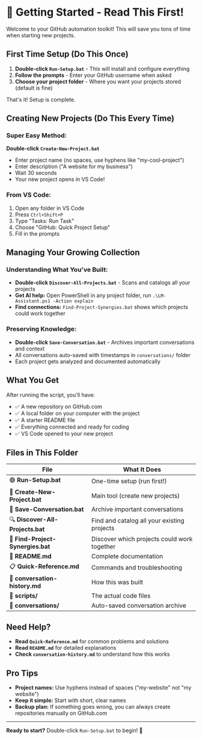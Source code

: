 # 🚀 Getting Started - Read This First!

Welcome to your GitHub automation toolkit! This will save you tons of time when starting new projects.

## First Time Setup (Do This Once)

1. **Double-click `Run-Setup.bat`** - This will install and configure everything
2. **Follow the prompts** - Enter your GitHub username when asked
3. **Choose your project folder** - Where you want your projects stored (default is fine)

That's it! Setup is complete.

## Creating New Projects (Do This Every Time)

### Super Easy Method:
**Double-click `Create-New-Project.bat`**
- Enter project name (no spaces, use hyphens like "my-cool-project")
- Enter description ("A website for my business")  
- Wait 30 seconds
- Your new project opens in VS Code!

### From VS Code:
1. Open any folder in VS Code
2. Press `Ctrl+Shift+P` 
3. Type "Tasks: Run Task"
4. Choose "GitHub: Quick Project Setup"
5. Fill in the prompts

## Managing Your Growing Collection

### Understanding What You've Built:
- **Double-click `Discover-All-Projects.bat`** - Scans and catalogs all your projects
- **Get AI help:** Open PowerShell in any project folder, run `.\LM-Assistant.ps1 -Action explain`
- **Find connections:** `Find-Project-Synergies.bat` shows which projects could work together

### Preserving Knowledge:
- **Double-click `Save-Conversation.bat`** - Archives important conversations and context
- All conversations auto-saved with timestamps in `conversations/` folder
- Each project gets analyzed and documented automatically

## What You Get

After running the script, you'll have:
- ✅ A new repository on GitHub.com
- ✅ A local folder on your computer with the project
- ✅ A starter README file
- ✅ Everything connected and ready for coding
- ✅ VS Code opened to your new project

## Files in This Folder

| File | What It Does |
|------|-------------|
| 🟢 **Run-Setup.bat** | One-time setup (run first!) |
| 🔵 **Create-New-Project.bat** | Main tool (create new projects) |
| 💬 **Save-Conversation.bat** | Archive important conversations |
| 🔍 **Discover-All-Projects.bat** | Find and catalog all your existing projects |
| 🔗 **Find-Project-Synergies.bat** | Discover which projects could work together |
| 📖 **README.md** | Complete documentation |
| 📋 **Quick-Reference.md** | Commands and troubleshooting |
| 💬 **conversation-history.md** | How this was built |
| 📁 **scripts/** | The actual code files |
| 📁 **conversations/** | Auto-saved conversation archive |

## Need Help?

- **Read `Quick-Reference.md`** for common problems and solutions
- **Read `README.md`** for detailed explanations
- **Check `conversation-history.md`** to understand how this works

## Pro Tips

- **Project names:** Use hyphens instead of spaces ("my-website" not "my website")
- **Keep it simple:** Start with short, clear names
- **Backup plan:** If something goes wrong, you can always create repositories manually on GitHub.com

---

**Ready to start?** Double-click `Run-Setup.bat` to begin! 🎉
